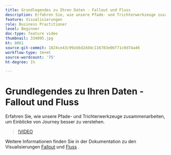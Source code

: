 ```yaml
---
title: Grundlegendes zu Ihren Daten - Fallout und Fluss
description: Erfahren Sie, wie unsere Pfade- und Trichterwerkzeuge zusammenarbeiten, um Einblicke von Journey besser zu verstehen.
feature: Visualisierungen
role: Business Practitioner
level: Beginner
doc-type: feature video
thumbnail: 334095.jpg
kt: 8061
source-git-commit: 1824ce43c99a56d2dd4c116783e06f71c0d74a46
workflow-type: tm+mt
source-wordcount: '75'
ht-degree: 1%

---
```



# Grundlegendes zu Ihren Daten - Fallout und Fluss

Erfahren Sie, wie unsere Pfade- und Trichterwerkzeuge zusammenarbeiten, um Einblicke von Journey besser zu verstehen.

>[!VIDEO](https://video.tv.adobe.com/v/334095/?quality=12&learn=on)

Weitere Informationen finden Sie in der Dokumentation zu den Visualisierungen [Fallout](https://experienceleague.adobe.com/docs/analytics/analyze/analysis-workspace/visualizations/fallout/fallout-flow.html?lang=en) und [Fluss](https://experienceleague.adobe.com/docs/analytics/analyze/analysis-workspace/visualizations/flow/flow.html?lang=en) .
